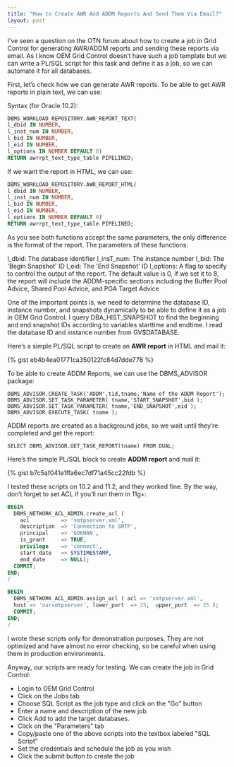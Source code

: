 ```yaml
---
title: "How to Create AWR And ADDM Reports And Send Them Via Email?"
layout: post
---
```


I've seen a question on the OTN forum about how to create a job in Grid Control for generating AWR/ADDM reports and sending these reports via email. As I know OEM Grid Control doesn’t have such a job template but we can write a PL/SQL script for this task and define it as a job, so we can automate it for all databases.

First, let’s check how we can generate AWR reports. To be able to get AWR reports in plain text, we can use:

Syntax (for Oracle 10.2):

```sql
DBMS_WORKLOAD_REPOSITORY.AWR_REPORT_TEXT(
l_dbid IN NUMBER,
l_inst_num IN NUMBER,
l_bid IN NUMBER,
l_eid IN NUMBER,
l_options IN NUMBER DEFAULT 0)
RETURN awrrpt_text_type_table PIPELINED;
```

If we want the report in HTML, we can use:

```sql
DBMS_WORKLOAD_REPOSITORY.AWR_REPORT_HTML(
l_dbid IN NUMBER,
l_inst_num IN NUMBER,
l_bid IN NUMBER,
l_eid IN NUMBER,
l_options IN NUMBER DEFAULT 0)
RETURN awrrpt_text_type_table PIPELINED;
```

<!--more-->

As you see both functions accept the same parameters, the only difference is the format of the report. The parameters of these functions:

l_dbid: The database identifier
l_insT_num: The instance number
l_bid: The 'Begin Snapshot' ID
l_eid: The 'End Snapshot' ID
l_options: A flag to specify to control the output of the report. The default value is 0, if we set it to 8, the report will include the ADDM-specific sections including the Buffer Pool Advice, Shared Pool Advice, and PGA Target Advice

One of the important points is, we need to determine the database ID, instance number, and snapshots dynamically to be able to define it as a job in OEM Grid Control. I query DBA_HIST_SNAPSHOT to find the beginning and end snapshot IDs according to variables starttime and endtime. I read the database ID and instance number from GV$DATABASE.

Here’s a simple PL/SQL script to create an **AWR report** in HTML and mail it:

{% gist eb4b4ea01771ca350122fc84d7dde778 %}

To be able to create ADDM Reports, we can use the DBMS_ADVISOR package:

```plsql
DBMS_ADVISOR.CREATE_TASK('ADDM',tid,tname,'Name of the ADDM Report');
DBMS_ADVISOR.SET_TASK_PARAMETER( tname,'START_SNAPSHOT',bid );
DBMS_ADVISOR.SET_TASK_PARAMETER( tname,'END_SNAPSHOT',eid );
DBMS_ADVISOR.EXECUTE_TASK( tname );
```

ADDM reports are created as a background jobs, so we wait until they’re completed and get the report:

```plsql
SELECT DBMS_ADVISOR.GET_TASK_REPORT(tname) FROM DUAL;
```

Here’s the simple PL/SQL block to create **ADDM report** and mail it:

{% gist b7c5af041e1ffa6ec7df71a45cc22fdb %}

I tested these scripts on 10.2 and 11.2, and they worked fine. By the way, don’t forget to set ACL if you’ll run them in 11g+:

```sql
BEGIN
  DBMS_NETWORK_ACL_ADMIN.create_acl (
    acl          => 'smtpserver.xml', 
    description  => 'Connection to SMTP',
    principal    => 'GOKHAN',    
    is_grant     => TRUE, 
    privilege    => 'connect',
    start_date   => SYSTIMESTAMP,
    end_date     => NULL);
  COMMIT;
END;
/

BEGIN
  DBMS_NETWORK_ACL_ADMIN.assign_acl ( acl => 'smtpserver.xml',  
  host => 'oursmtpserver', lower_port  => 25,  upper_port  => 25 ); 
  COMMIT;
END;
/
```

I wrote these scripts only for demonstration purposes. They are not optimized and have almost no error checking, so be careful when using them in production environments.

Anyway, our scripts are ready for testing. We can create the job in Grid Control: 

* Login to OEM Grid Control
* Click on the Jobs tab 
* Choose SQL Script as the job type and click on the "Go" button
* Enter a name and description of the new job 
* Click Add to add the target databases. 
* Click on the "Parameters" tab
* Copy/paste one of the above scripts into the textbox labeled "SQL Script"
* Set the credentials and schedule the job as you wish
* Click the submit button to create the job
